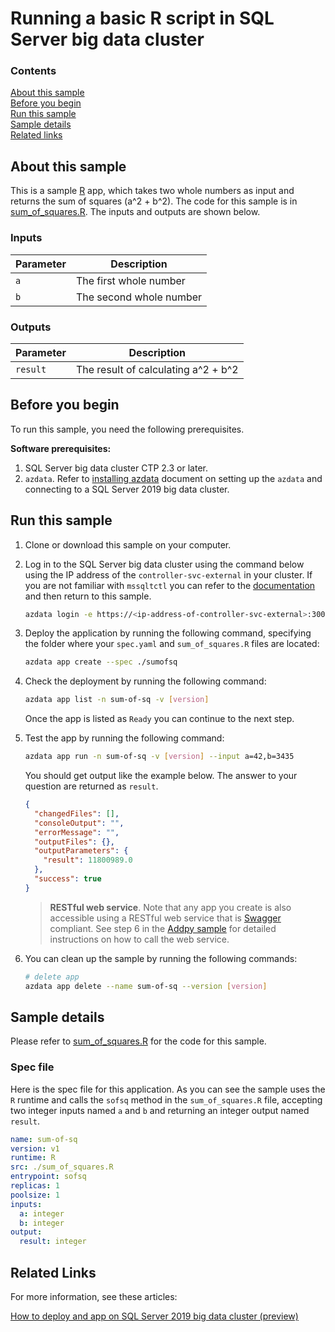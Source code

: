 # Running a basic R script in SQL Server big data cluster

### Contents

[About this sample](#about-this-sample)<br/>
[Before you begin](#before-you-begin)<br/>
[Run this sample](#run-this-sample)<br/>
[Sample details](#sample-details)<br/>
[Related links](#related-links)<br/>

<a name=about-this-sample></a>

## About this sample

This is a sample [R](https://www.r-project.org/) app, which takes two whole numbers as input and returns the sum of squares (a^2 + b^2). The code for this sample is in [sum_of_squares.R](sum_of_squares.R). The inputs and outputs are shown below.

### Inputs
|Parameter|Description|
|-|-|
|`a`|The first whole number|
|`b`|The second whole number|

### Outputs
|Parameter|Description|
|-|-|
|`result`|The result of calculating a^2 + b^2|


<a name=before-you-begin></a>

## Before you begin

To run this sample, you need the following prerequisites.

**Software prerequisites:**

1. SQL Server big data cluster CTP 2.3 or later.
2. `azdata`. Refer to [installing azdata](https://docs.microsoft.com/en-us/sql/big-data-cluster/deploy-install-azdata?view=sqlallproducts-allversions) document on setting up the `azdata` and connecting to a SQL Server 2019 big data cluster.

<a name=run-this-sample></a>

## Run this sample

1. Clone or download this sample on your computer.
2. Log in to the SQL Server big data cluster using the command below using the IP address of the `controller-svc-external` in your cluster. If you are not familiar with `mssqltctl` you can refer to the [documentation](https://docs.microsoft.com/en-us/sql/big-data-cluster/big-data-cluster-create-apps?view=sqlallproducts-allversions) and then return to this sample.

    ```bash
    azdata login -e https://<ip-address-of-controller-svc-external>:30080 -u <user-name>
    ```
3. Deploy the application by running the following command, specifying the folder where your `spec.yaml` and `sum_of_squares.R` files are located:
    ```bash
    azdata app create --spec ./sumofsq
    ```
4. Check the deployment by running the following command:
    ```bash
    azdata app list -n sum-of-sq -v [version]
    ```
    Once the app is listed as `Ready` you can continue to the next step.
5. Test the app by running the following command:
    ```bash
    azdata app run -n sum-of-sq -v [version] --input a=42,b=3435
    ```
    You should get output like the example below. The answer to your question are returned as `result`.
    ```json
    {
      "changedFiles": [],
      "consoleOutput": "",
      "errorMessage": "",
      "outputFiles": {},
      "outputParameters": {
        "result": 11800989.0
      },
      "success": true
    }
    ```

    > **RESTful web service**. Note that any app you create is also accessible using a RESTful web service that is [Swagger](swagger.io) compliant. See step 6 in the [Addpy sample](../addpy/README.md#restapi) for detailed instructions on how to call the web service.

6. You can clean up the sample by running the following commands:
    ```bash
    # delete app
    azdata app delete --name sum-of-sq --version [version]
    ```

<a name=sample-details></a>

## Sample details

Please refer to [sum_of_squares.R](sum_of_squares.R) for the code for this sample.

### Spec file
Here is the spec file for this application. As you can see the sample uses the `R` runtime and calls the `sofsq` method in the `sum_of_squares.R` file, accepting two integer inputs named `a` and `b` and returning an integer output named `result`.

```yaml
name: sum-of-sq
version: v1
runtime: R
src: ./sum_of_squares.R
entrypoint: sofsq
replicas: 1
poolsize: 1
inputs:
  a: integer
  b: integer
output:
  result: integer
```

<a name=related-links></a>

## Related Links
For more information, see these articles:

[How to deploy and app on SQL Server 2019 big data cluster (preview)](https://docs.microsoft.com/en-us/sql/big-data-cluster/big-data-cluster-create-apps?view=sqlallproducts-allversions)